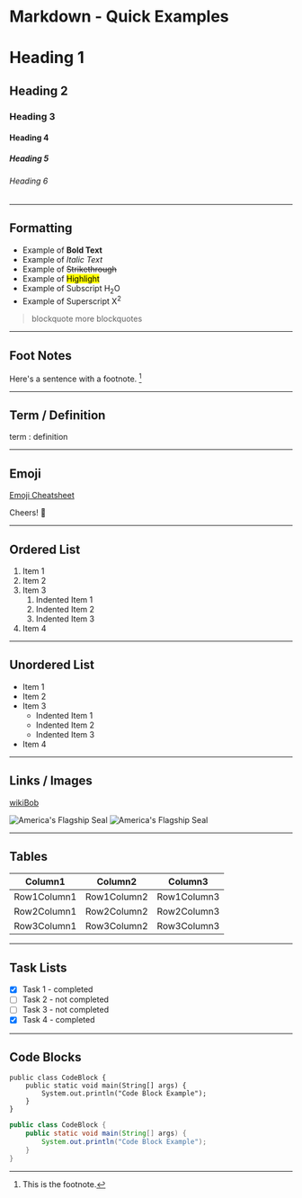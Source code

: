 # Markdown - Quick Examples

<!-- comment -->

# Heading 1
## Heading 2
### Heading 3
#### Heading 4
##### Heading 5
###### Heading 6

---
## Formatting
- Example of **Bold Text**
- Example of *Italic Text*
- Example of ~~Strikethrough~~
- Example of <mark>Highlight</mark>
- Example of Subscript H<sub>2</sub>O
- Example of Superscript X<sup>2</sup>
> blockquote
> more blockquotes

---
## Foot Notes
Here's a sentence with a footnote. [^1]

[^1]: This is the footnote.

---
## Term / Definition

term
: definition

---
## Emoji
[Emoji Cheatsheet](https://github.com/ikatyang/emoji-cheat-sheet)

Cheers! :beers:

---
## Ordered List
1. Item 1
2. Item 2
3. Item 3
   1. Indented Item 1
   2. Indented Item 2
   3. Indented Item 3
4. Item 4

---
## Unordered List
- Item 1
- Item 2
- Item 3
    - Indented Item 1
    - Indented Item 2
    - Indented Item 3
- Item 4

---
## Links / Images
[wikiBob](https://gitlab.com/bobby.estey/wikibob/-/blob/master/README.md)

![America's Flagship Seal](https://gitlab.com/bobby.estey/wikibob/-/raw/master/docs/icons/cv64AmericasFlagShip100x100.png)
![America's Flagship Seal](https://gitlab.com/bobby.estey/wikibob/-/raw/master/docs/icons/cv64AmericasFlagShip100x100.png "America's Flag Ship")

---
## Tables
|Column1|Column2|Column3|
|--|--|--|
|Row1Column1|Row1Column2|Row1Column3|
|Row2Column1|Row2Column2|Row2Column3|
|Row3Column1|Row3Column2|Row3Column3|

---
## Task Lists
- [x] Task 1 - completed
- [ ] Task 2 - not completed
- [ ] Task 3 - not completed
- [x] Task 4 - completed

---
## Code Blocks
```
public class CodeBlock {
    public static void main(String[] args) {
        System.out.println("Code Block Example");
    }
}
```

```java
public class CodeBlock {
    public static void main(String[] args) {
        System.out.println("Code Block Example");
    }
}
```

